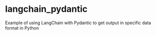 # langchain_pydantic
Example of using LangChain with Pydantic to get output in specific data format in Python
